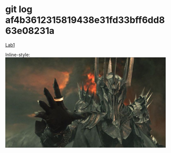 # git log af4b3612315819438e31fd33bff6dd863e08231a
[Lab1](https://github.com/PadfootML/Laba1)



Inline-style: 
![alt text](https://github.com/PadfootML/GitLaba/blob/master/Sauron.jpg)


